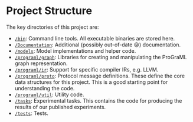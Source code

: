 # Project Structure

The key directories of this project are:

* [`/bin`](/bin): Command line tools. All executable binaries are stored here.
* [`/Documentation`](/Documentation): Additional (possibly out-of-date 😢)
  documentation.
* [`/models`](/model): Model implementations and helper code.
* [`/programl/graph`](/programl/graph): Libraries for creating and manipulating
  the ProGraML graph representation.
* [`/programl/ir`](/programl/ir): Support for specific compiler IRs, e.g. LLVM.
* [`/programl/proto`](/programl/proto): Protocol message definitions. These
  define the core data structures for this project. This is a good starting
  point for understanding the code.
* [`/programl/util`](/programl/util): Utility code.
* [`/tasks`](/tasks): Experimental tasks. This contains the code for producing
  the results of our published experiments.
* [`/tests`](/tests): Tests.
